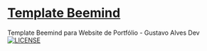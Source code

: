 # [Template Beemind](http://gustavoalvesdev.github.io/template-beemind)
Template Beemind para Website de Portfólio - Gustavo Alves Dev
[![LICENSE](https://img.shields.io/badge/license-MIT-lightgrey.svg)](https://github.com/gustavoalvesdev/template-beemind/blob/master/LICENSE.txt)
